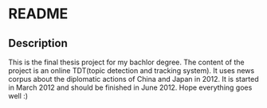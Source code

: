 README
======
Description
-----------
This is the final thesis project for my bachlor degree.
The content of the project is an online TDT(topic detection and tracking system).
It uses news corpus about the diplomatic actions of China and Japan in 2012.
It is started in March 2012 and should be finished in June 2012.
Hope everything goes well :)
